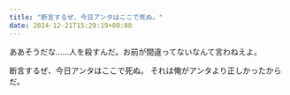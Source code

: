 ```yaml
---
title: "断言するぜ、今日アンタはここで死ぬ。"
date: 2024-12-21T15:29:19+09:00
---
```

ああそうだな……人を殺すんだ。お前が間違ってないなんて言わねえよ。

断言するぜ、今日アンタはここで死ぬ。
それは俺がアンタより正しかったからだ。
